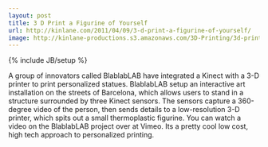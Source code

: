```yaml
---
layout: post
title: 3 D Print a Figurine of Yourself
url: http://kinlane.com/2011/04/09/3-d-print-a-figurine-of-yourself/
image: http://kinlane-productions.s3.amazonaws.com/3D-Printing/3d-printing-souveniers.png
---
```

{% include JB/setup %}
<p>
     A group of innovators called BlablabLAB have integrated a Kinect with a 3-D printer to print personalized statues. BlablabLAB setup an interactive art installation on the streets of Barcelona, which allows users to stand in a structure surrounded by three Kinect sensors. The sensors capture a 360-degree video of the person, then sends details to a low-resolution 3-D printer, which spits out a small thermoplastic figurine. You can watch a video on the BlablabLAB project over at Vimeo. Its a pretty cool low cost, high tech approach to personalized printing.
</p>